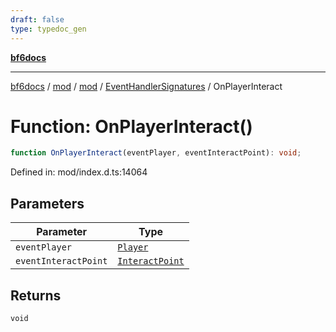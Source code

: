 ```yaml
---
draft: false
type: typedoc_gen
---
```


[**bf6docs**](../../../../_index.md)

***

[bf6docs](../../../../_index.md) / [mod](../../../_index.md) / [mod](../../_index.md) / [EventHandlerSignatures](../_index.md) / OnPlayerInteract

# Function: OnPlayerInteract()

```ts
function OnPlayerInteract(eventPlayer, eventInteractPoint): void;
```

Defined in: mod/index.d.ts:14064

## Parameters

| Parameter | Type |
| ------ | ------ |
| `eventPlayer` | [`Player`](../../Player/_index.md) |
| `eventInteractPoint` | [`InteractPoint`](../../InteractPoint/_index.md) |

## Returns

`void`
